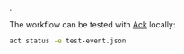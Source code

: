 .

The workflow can be tested with [Ack](https://github.com/nektos/act) locally:

```bash
act status -e test-event.json
```

